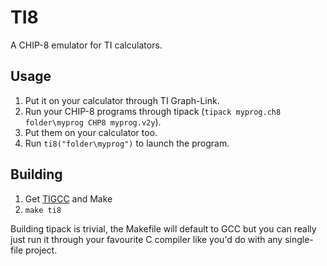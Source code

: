 TI8
===

A CHIP-8 emulator for TI calculators.

Usage
-----

1. Put it on your calculator through TI Graph-Link.
2. Run your CHIP-8 programs through tipack
   (`tipack myprog.ch8 folder\myprog CHP8 myprog.v2y`).
3. Put them on your calculator too.
4. Run `ti8("folder\myprog")` to launch the program.

Building
--------

1. Get [TIGCC](http://tigcc.ticalc.org) and Make
2. `make ti8`

Building tipack is trivial, the Makefile will default to GCC but you can really
just run it through your favourite C compiler like you'd do with any single-file
project.
